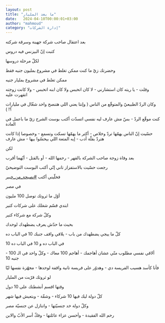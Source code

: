```yaml
---
layout: post
title: "ما بعد المليار"
date:   2024-04-10T00:00:01+03:00
author: "mahmoud"
category: "إدارة الشركات"
---
```



بعد اعتقال صاحب شركة جهينة وسرقة شركته

كتبت إنّ البيزنس فيه دروس

لكلّ مرحلة دروسها




وحضرتك زيّ ما كنت ممكن تغلط في مشروع بمليون جنيه
فقط

ممكن تغلط في مشروع بمليار جنيه




وقلت - يا ريته كان استشارني - لا كان اتحبس ولا كان ابنه
اتحبس - ولا كانت زوجته اتقهرت عليه




وكان الردّ الطبيعيّ والمتوقّع من الناس ( وإنتا يعني اللي
هتنصح واحد شغّال في مليارات ؟! )

كنت موقّع الردّ - بسّ مش عارف ليه نفسي اتسدّت أكتب بوست
الشرح زيّ ما باعمل في العادة

حسّيت إنّ الناس يهمّها تردّ وخلاص - أكتر ما يهمّها تسكت
وتسمع - وخصوصا إذا كانت هتردّ بقلّة أدب - إيه المتعة اللي بيحسّوا بيها - مش
عارف




لكن

بعد وفاة زوجة صاحب الشركة بالقهر - رحمها الله - أو
بالقتل - أيّهما أقرب

رجعت حسّيت بالاستفزاز تاني إنّي أكتب البوست
التوضيحيّ

فخلّيني أكتب
[<u>\#نصيحة\_من\_خبير</u>](https://www.facebook.com/hashtag/%D9%86%D8%B5%D9%8A%D8%AD%D8%A9_%D9%85%D9%86_%D8%AE%D8%A8%D9%8A%D8%B1?__eep__=6&__cft__%5b0%5d=AZU-lG1nqGDdwKhdVSpAmCQmXUCRJvg_c9yErTNfw_omBPCY2xYZVSbB4k6GRp_ETqnkv5VPPyu_qM5a1ON3bil_jgc_6Anko89oXy1448AhM-RpiMPCbSNv-2he2A6QbCQGv9y_E25umkhBl8vW_aurXR-NVrrXpHZAGvr8j-2x0g&__tn__=*NK-R)




في مصر

أوّل ما ثروتك توصل 100 مليون

ابتدي قسّم شغلك على شركات كتير

وكلّ شركة مع شركاء كتير

بحيث ما حدّش يعرف يضطهدك لوحدك




كلّ ما ييجي يضطهدك من باب - يلاقي واقف جنبك 10 في الباب
ده

10 في الباب ده و 10 في الباب ده

ألاقي نفسي مطلوب منّي عشان أهاجمك - أهاجم 100 معاك - وكلّ
واحد في الـ 100 - جنبه 10

فأنا كأسد هسيب الفريسة دي - وهدوّر على فريسة تانية واقفة
لوحدها - مجهّزة نفسها ليّا




لو ثروتك قرّبت من المليار

وقتها اقسم أنشطتك على 10 دول

كلّ دولة ليك فيها 10 شركاء - وشقّة - وبتعيش فيها
شهر

وكلّ دولة خد جنسيّتها - واتنازل عن جنسيّة مصر




رحم الله الفقيدة - وأحسن عزاء عائلتها - وفكّ أسر الأبّ
والابن
